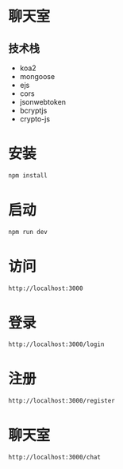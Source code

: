 # 聊天室

## 技术栈

- koa2
- mongoose
- ejs
- cors
- jsonwebtoken
- bcryptjs
- crypto-js

# 安装

```bash
npm install
```
# 启动

```bash
npm run dev
```
# 访问

```bash
http://localhost:3000
```
# 登录

```bash
http://localhost:3000/login
```
# 注册

```bash
http://localhost:3000/register
```
# 聊天室

```bash
http://localhost:3000/chat
```